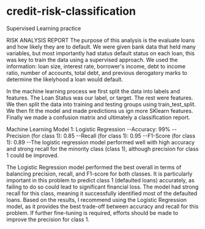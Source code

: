 # credit-risk-classification
Supervised Learning practice

RISK ANALYSIS REPORT
The purpose of this analysis is the evaluate loans and how likely they are to default.  We were given bank data that held many variables, but most importantly had status default status on each loan, this was key to train the data using a supervised approach. We used the information: loan size, interest rate, borrower's income, debt to income ratio, number of accounts, total debt, and previous derogatory marks to determine the likelyhood a loan would default.

In the machine learning process we first split the data into labels and features.  The Loan Status was our label, or target.  The rest were features.  We then split the data into training and testing groups using train_test_split.  We then fit the model and made predictions us ign more SKlearn features.  Finally we made a confusion matrix and ultimately a classification report.

Machine Learning Model 1: Logistic Regression
--Accuracy: 99%
--Precision (for class 1): 0.85
--Recall (for class 1): 0.95
--F1-Score (for class 1): 0.89
--The logistic regression model performed well with high accuracy and strong recall for the minority class (class 1), although precision for class 1 could be improved.

The Logistic Regression model performed the best overall in terms of balancing precision, recall, and F1-score for both classes. It is particularly important in this problem to predict class 1 (defaulted loans) accurately, as failing to do so could lead to significant financial loss. The model had strong recall for this class, meaning it successfully identified most of the defaulted loans. Based on the results, I recommend using the Logistic Regression model, as it provides the best trade-off between accuracy and recall for this problem. If further fine-tuning is required, efforts should be made to improve the precision for class 1.